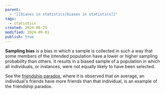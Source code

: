 ```yaml
---
parent:
  - "[[biases in statistics|biases in statistics]]"
tags:
  - statistics
created: 2024-08-25
modified: 2024-09-01
publish: true
---
```

**Sampling bias** is a bias in which a sample is collected in such a way that some members of the intended population have a lower or higher sampling probability than others. It results in a biased sample of a population in which all individuals, or instances, were not equally likely to have been selected.

See the [friendship paradox](https://en.wikipedia.org/wiki/Friendship_paradox), where it is observed that on average, an individual's friends have more friends than that individual, is an example of the friendship paradox.